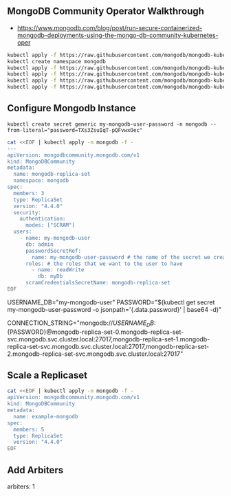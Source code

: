 
## MongoDB Community Operator Walkthrough

- https://www.mongodb.com/blog/post/run-secure-containerized-mongodb-deployments-using-the-mongo-db-community-kubernetes-oper

```bash
kubectl apply -f https://raw.githubusercontent.com/mongodb/mongodb-kubernetes-operator/master/config/crd/bases/mongodbcommunity.mongodb.com_mongodbcommunity.yaml
kubectl create namespace mongodb
kubectl apply -f https://raw.githubusercontent.com/mongodb/mongodb-kubernetes-operator/master/config/crd/bases/mongodbcommunity.mongodb.com_mongodbcommunity.yaml
kubectl apply -f https://raw.githubusercontent.com/mongodb/mongodb-kubernetes-operator/master/config/rbac/role_binding.yaml
kubectl apply -f https://raw.githubusercontent.com/mongodb/mongodb-kubernetes-operator/master/config/rbac/service_account.yaml
kubectl apply -f https://raw.githubusercontent.com/mongodb/mongodb-kubernetes-operator/master/config/rbac/role.yaml
```

## Configure Mongodb Instance

`kubectl create secret generic my-mongodb-user-password -n mongodb --from-literal="password=TXs3ZsuIqT-pQFvwxOec"`

```bash
cat <<EOF | kubectl apply -n mongodb -f -
---
apiVersion: mongodbcommunity.mongodb.com/v1
kind: MongoDBCommunity
metadata:
  name: mongodb-replica-set
  namespace: mongodb
spec:
  members: 3
  type: ReplicaSet
  version: "4.4.0"
  security:
    authentication:
      modes: ["SCRAM"]
  users:
    - name: my-mongodb-user
      db: admin
      passwordSecretRef: 
        name: my-mongodb-user-password # the name of the secret we created
      roles: # the roles that we want to the user to have
        - name: readWrite
          db: myDb
      scramCredentialsSecretName: mongodb-replica-set
EOF
```

USERNAME_DB="my-mongodb-user"
PASSWORD="$(kubectl get secret my-mongodb-user-password -o  jsonpath='{.data.password}' | base64 -d)"

CONNECTION_STRING="mongodb://${USERNAME_DB}:${PASSWORD}@mongodb-replica-set-0.mongodb-replica-set-svc.mongodb.svc.cluster.local:27017,mongodb-replica-set-1.mongodb-replica-set-svc.mongodb.svc.cluster.local:27017,mongodb-replica-set-2.mongodb-replica-set-svc.mongodb.svc.cluster.local:27017"

## Scale a Replicaset

```bash
cat <<EOF | kubectl apply -n mongodb -f -
apiVersion: mongodbcommunity.mongodb.com/v1
kind: MongoDBCommunity
metadata:
  name: example-mongodb
spec:
  members: 5
  type: ReplicaSet
  version: "4.4.0"
EOF
```


## Add Arbiters
  arbiters: 1

